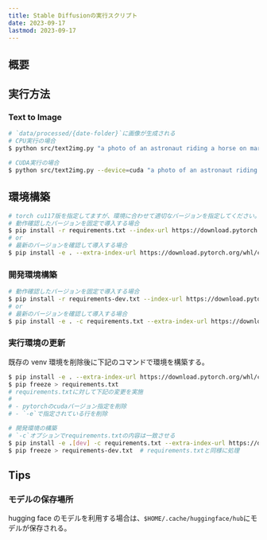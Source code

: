 ```yaml
---
title: Stable Diffusionの実行スクリプト
date: 2023-09-17
lastmod: 2023-09-17
---
```


## 概要

## 実行方法

### Text to Image

```sh
# `data/processed/{date-folder}`に画像が生成される
# CPU実行の場合
$ python src/text2img.py "a photo of an astronaut riding a horse on mars."

# CUDA実行の場合
$ python src/text2img.py --device=cuda "a photo of an astronaut riding a horse on mars."
```

## 環境構築

```sh
# torch cu117版を指定してますが、環境に合わせて適切なバージョンを指定してください。
# 動作確認したバージョンを固定で導入する場合
$ pip install -r requirements.txt --index-url https://download.pytorch.org/whl/cu117
# or
# 最新のバージョンを確認して導入する場合
$ pip install -e . --extra-index-url https://download.pytorch.org/whl/cu117
```

### 開発環境構築

```sh
# 動作確認したバージョンを固定で導入する場合
$ pip install -r requirements-dev.txt --index-url https://download.pytorch.org/whl/cu117
# or
# 最新のバージョンを確認して導入する場合
$ pip install -e . -c requirements.txt --extra-index-url https://download.pytorch.org/whl/cu117
```

### 実行環境の更新

既存の venv 環境を削除後に下記のコマンドで環境を構築する。

```sh
$ pip install -e . --extra-index-url https://download.pytorch.org/whl/cu117
$ pip freeze > requirements.txt
# requirements.txtに対して下記の変更を実施
#
# - pytorchのcudaバージョン指定を削除
# - `-e`で指定されている行を削除

# 開発環境の構築
# `-c`オプションでrequirements.txtの内容は一致させる
$ pip install -e .[dev] -c requirements.txt --extra-index-url https://download.pytorch.org/whl/cu117
$ pip freeze > requirements-dev.txt  # requirements.txtと同様に処理
```

## Tips

### モデルの保存場所

hugging face のモデルを利用する場合は、`$HOME/.cache/huggingface/hub`にモデルが保存される。
